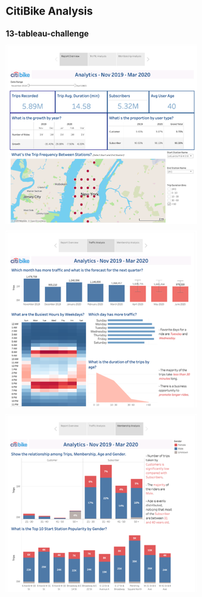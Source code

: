 # CitiBike Analysis
## 13-tableau-challenge

![](images/overview.png)

![](images/traffic.png)

![](images/membership.png)